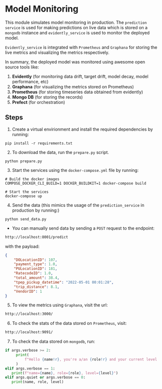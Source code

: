 # Model Monitoring

This module simulates model monitoring in production. The `prediction service` is used for making predictions on live data which is stored on a `mongodb` instance and `evidently_service` is used to monitor the deployed model.

`Evidently_service` is integrated with `Prometheus` and `Graphana` for storing the live metrics and visualizing the metrics respectively.

In summary, the deployed model was monitored using awesome open source tools like:

1. **Evidently** (for monitoring data drift, target drift, model decay, model performance, etc)
2. **Graphana** (for visualizing the metrics stored on Prometheus)
3. **Prometheus** (for storing timeseries data obtained from evidently)
4. **Mongo DB** (for storing the records)
5. **Prefect** (for orchestration)

## Steps

1. Create a virtual envirionment and install the required dependencies by running:

```console
pip install -r requirements.txt
```

2. To download the data, run the `prepare.py` script.

```console
python prepare.py
```

3. Start the services using the `docker-compose.yml` file by running:

```console
# Build the docker images
COMPOSE_DOCKER_CLI_BUILD=1 DOCKER_BUILDKIT=1 docker-compose build

# Start the services
docker-compose up
```

4. Send the data (this mimics the usage of the `prediction_service` in production by running:)

```console
python send_data.py
```

* You can manually send data by sending a `POST` request to the endpoint:

```html
http://localhost:8001/predict
```
with the payload:

```json
{
    "DOLocationID": 107,
    "payment_type": 1.0,
    "PULocationID": 181,
    "RatecodeID": 1.0,
    "total_amount": 38.4,
    "tpep_pickup_datetime": "2022-05-01 00:01:28",
    "trip_distance": 8.1,
    "VendorID": 1
}
```

5. To view the metrics using `Graphana`, visit the url:

```html
http://localhost:3000/
```

6. To check the stats of the data stored on `Prometheus`, visit:

```html
http://localhost:9091/
```

7. To check the data stored on `mongodb`, run:

```python
if args.verbose >= 2:
     print(
         f"Hello {name!r}, you're a/an {role!r} and your current level is {level!r}\n"
     )
elif args.verbose == 1:
   print(f"name={name}, role={role}, level={level}")
elif args.quiet or args.verbose == 0:
   print(name, role, level)
```
